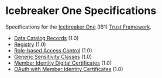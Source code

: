 # Icebreaker One Specifications

Specifications for the [Icebreaker One](https://ib1.org) (IB1) [Trust Framework](https://ib1.org/trust-frameworks/).

 * [Data Catalog Records](data-catalog-records/1.0.md) (1.0)
 * [Registry](registry/1.0.md) (1.0)
 * [Role-based Access Control](role-based-access-control/1.0.md) (1.0)
 * [Generic Sensitivity Classes](generic-sensitivity-classes/1.0.md) (1.0)
 * [Member Identity Digital Certificates](member-identity-digital-certificates/1.0.md) (1.0)
 * [OAuth with Member Identity Certificates](oauth-with-member-identity-certificates/1.0.md) (1.0)
